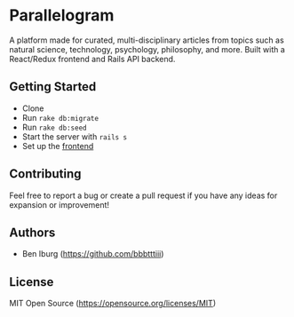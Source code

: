 # Parallelogram
A platform made for curated, multi-disciplinary articles from topics such as natural science, technology, psychology, philosophy, and more. Built with a React/Redux frontend and Rails API backend.

## Getting Started

- Clone
- Run `rake db:migrate`
- Run `rake db:seed`
- Start the server with `rails s`
- Set up the [frontend](https://github.com/bbbtttiii/parallelogram-frontend)

## Contributing

Feel free to report a bug or create a pull request if you have any ideas for expansion or improvement!

## Authors

- Ben Iburg (https://github.com/bbbtttiii)

## License

MIT Open Source (https://opensource.org/licenses/MIT)